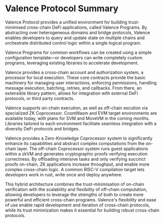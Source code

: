 # Valence Protocol Summary

Valence Protocol provides a unified environment for building trust-minimised cross-chain DeFi applications, called Valence Programs. By abstracting over heterogeneous domains and bridge protocols, Valence enables developers to query and update state on multiple chains and orchestrate distributed control logic within a single logical program.

Valence Programs for common workflows can be created using a simple configuration template—or developers can write completely custom programs, leveraging existing libraries to accelerate development.

Valence provides a cross-chain account and authorization system, a processor for local execution. These core contracts provide the basic machinery for managing user interactions, enforcing permissions, handling message execution, batching, retries, and callbacks. From there, an extensible library pattern, allows for integration with external DeFi protocols, or third party contracts.

Valence supports on-chain execution, as well as off-chain excution via specialized ZK Coprocessor. CosmWasm and EVM target environments are available today, with plans for SVM and MoveVM in the coming months. Libraries tailored to each environment facilitate seamless integration with a diversity DeFi protocols and bridges.

Valence provides a Zero-Knowledge Coprocessor system to significantly enhance its capabilities and abstract complex computations from the on-chain layer. The off-chain Coprocessor system runs guest applications within a zkVM and generates cryptographic proofs verifying execution correctness. By offloading intensive tasks and only verifying succinct proofs on-chain, ZK applications increase throughput, and enable more complex cross-chain logic. A common RISC-V compilation target lets developers work in rust, write once and deploy anywhere.

This hybrid architecture combines the trust-minimisation of on-chain verification with the scalability and flexibility of off-chain computation, allowing developers to leverage the strengths of both to create more powerful and efficient cross-chain programs. Valence's flexibility and ease of use enable rapid development and iteration of cross-chain protocols, while its trust minimization makes it essential for building robust cross-chain protocols.